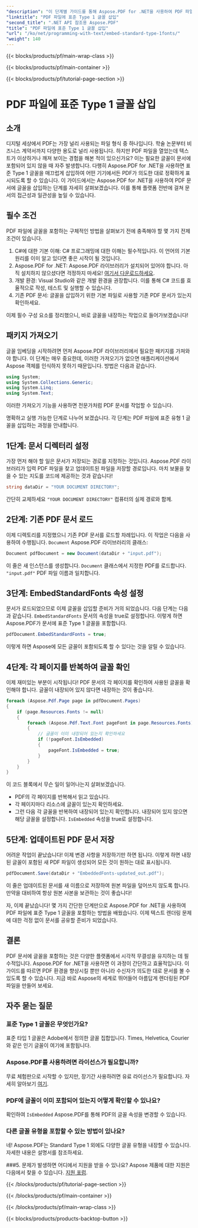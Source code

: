 ```yaml
---
"description": "이 단계별 가이드를 통해 Aspose.PDF for .NET을 사용하여 PDF 파일에 표준 Type 1 글꼴을 포함하는 방법을 알아보고 문서의 접근성을 향상하세요."
"linktitle": "PDF 파일에 표준 Type 1 글꼴 삽입"
"second_title": ".NET API 참조용 Aspose.PDF"
"title": "PDF 파일에 표준 Type 1 글꼴 삽입"
"url": "/ko/net/programming-with-text/embed-standard-type-1fonts/"
"weight": 140
---
```


{{< blocks/products/pf/main-wrap-class >}}

{{< blocks/products/pf/main-container >}}

{{< blocks/products/pf/tutorial-page-section >}}

# PDF 파일에 표준 Type 1 글꼴 삽입

## 소개

디지털 세상에서 PDF는 가장 널리 사용되는 파일 형식 중 하나입니다. 학술 논문부터 비즈니스 계약서까지 다양한 용도로 널리 사용됩니다. 하지만 PDF 파일을 열었는데 텍스트가 이상하거나 깨져 보이는 경험을 해본 적이 있으신가요? 이는 필요한 글꼴이 문서에 포함되어 있지 않을 때 자주 발생합니다. 다행히 Aspose.PDF for .NET을 사용하면 표준 Type 1 글꼴을 매끄럽게 삽입하여 어떤 기기에서든 PDF가 의도한 대로 정확하게 표시되도록 할 수 있습니다. 이 가이드에서는 Aspose.PDF for .NET을 사용하여 PDF 문서에 글꼴을 삽입하는 단계를 자세히 살펴보겠습니다. 이를 통해 플랫폼 전반에 걸쳐 문서의 접근성과 일관성을 높일 수 있습니다.

## 필수 조건

PDF 파일에 글꼴을 포함하는 구체적인 방법을 살펴보기 전에 충족해야 할 몇 가지 전제 조건이 있습니다.

1. C#에 대한 기본 이해: C# 프로그래밍에 대한 이해는 필수적입니다. 이 언어의 기본 원리를 이미 알고 있다면 좋은 시작이 될 것입니다.
2. Aspose.PDF for .NET: Aspose.PDF 라이브러리가 설치되어 있어야 합니다. 아직 설치하지 않으셨다면 걱정하지 마세요! [여기서 다운로드하세요](https://releases.aspose.com/pdf/net/). 
3. 개발 환경: Visual Studio와 같은 개발 환경을 권장합니다. 이를 통해 C# 코드를 효율적으로 작성, 테스트 및 실행할 수 있습니다.
4. 기존 PDF 문서: 글꼴을 삽입하기 위한 기본 파일로 사용할 기존 PDF 문서가 있는지 확인하세요.

이제 필수 구성 요소를 정리했으니, 바로 글꼴을 내장하는 작업으로 들어가보겠습니다!

## 패키지 가져오기

글꼴 임베딩을 시작하려면 먼저 Aspose.PDF 라이브러리에서 필요한 패키지를 가져와야 합니다. 이 단계는 매우 중요한데, 이러한 가져오기가 없으면 애플리케이션에서 Aspose 객체를 인식하지 못하기 때문입니다. 방법은 다음과 같습니다.

```csharp
using System;
using System.Collections.Generic;
using System.Linq;
using System.Text;
```

이러한 가져오기 기능을 사용하면 전문가처럼 PDF 문서를 작업할 수 있습니다.

명확하고 실행 가능한 단계로 나누어 보겠습니다. 각 단계는 PDF 파일에 표준 유형 1 글꼴을 삽입하는 과정을 안내합니다.

## 1단계: 문서 디렉터리 설정

가장 먼저 해야 할 일은 문서가 저장되는 경로를 지정하는 것입니다. Aspose.PDF 라이브러리가 입력 PDF 파일을 찾고 업데이트된 파일을 저장할 경로입니다. 마치 보물을 찾을 수 있는 지도를 코드에 제공하는 것과 같습니다!

```csharp
string dataDir = "YOUR DOCUMENT DIRECTORY";
```

간단히 교체하세요 `"YOUR DOCUMENT DIRECTORY"` 컴퓨터의 실제 경로와 함께.

## 2단계: 기존 PDF 문서 로드

이제 디렉토리를 지정했으니 기존 PDF 문서를 로드할 차례입니다. 이 작업은 다음을 사용하여 수행됩니다. `Document` Aspose.PDF 라이브러리의 클래스:

```csharp
Document pdfDocument = new Document(dataDir + "input.pdf");
```

이 줄은 새 인스턴스를 생성합니다. `Document` 클래스에서 지정한 PDF를 로드합니다. `"input.pdf"` PDF 파일 이름과 일치합니다.

## 3단계: EmbedStandardFonts 속성 설정

문서가 로드되었으므로 이제 글꼴을 삽입할 준비가 거의 되었습니다. 다음 단계는 다음과 같습니다. `EmbedStandardFonts` 문서의 속성을 true로 설정합니다. 이렇게 하면 Aspose.PDF가 문서에 표준 Type 1 글꼴을 포함합니다. 

```csharp
pdfDocument.EmbedStandardFonts = true;
```

이렇게 하면 Aspose에 모든 글꼴이 포함되도록 할 수 있다는 것을 알릴 수 있습니다.

## 4단계: 각 페이지를 반복하여 글꼴 확인

이제 재미있는 부분이 시작됩니다! PDF 문서의 각 페이지를 확인하여 사용된 글꼴을 확인해야 합니다. 글꼴이 내장되어 있지 않다면 내장하는 것이 좋습니다. 

```csharp
foreach (Aspose.Pdf.Page page in pdfDocument.Pages)
{
    if (page.Resources.Fonts != null)
    {
        foreach (Aspose.Pdf.Text.Font pageFont in page.Resources.Fonts)
        {
            // 글꼴이 이미 내장되어 있는지 확인하세요
            if (!pageFont.IsEmbedded)
            {
                pageFont.IsEmbedded = true;
            }
        }
    }
}
```

이 코드 블록에서 무슨 일이 일어나는지 살펴보겠습니다.
- PDF의 각 페이지를 반복해서 읽고 있습니다.
- 각 페이지마다 리소스에 글꼴이 있는지 확인하세요.
- 그런 다음 각 글꼴을 반복하여 내장되어 있는지 확인합니다. 내장되어 있지 않으면 해당 글꼴을 설정합니다. `IsEmbedded` 속성을 true로 설정합니다.

## 5단계: 업데이트된 PDF 문서 저장

어려운 작업이 끝났습니다! 이제 변경 사항을 저장하기만 하면 됩니다. 이렇게 하면 내장된 글꼴이 포함된 새 PDF 파일이 생성되어 모든 것이 원하는 대로 표시됩니다.

```csharp
pdfDocument.Save(dataDir + "EmbeddedFonts-updated_out.pdf");
```

이 줄은 업데이트된 문서를 새 이름으로 저장하여 원본 파일을 덮어쓰지 않도록 합니다. 만약을 대비하여 항상 원본 사본을 보관하는 것이 좋습니다!

자, 이제 끝났습니다! 몇 가지 간단한 단계만으로 Aspose.PDF for .NET을 사용하여 PDF 파일에 표준 Type 1 글꼴을 포함하는 방법을 배웠습니다. 이제 텍스트 렌더링 문제에 대한 걱정 없이 문서를 공유할 준비가 되었습니다.

## 결론

PDF 문서에 글꼴을 포함하는 것은 다양한 플랫폼에서 시각적 무결성을 유지하는 데 필수적입니다. Aspose.PDF for .NET을 사용하면 이 과정이 간단하고 효율적입니다. 이 가이드를 따르면 PDF 환경을 향상시킬 뿐만 아니라 수신자가 의도한 대로 문서를 볼 수 있도록 할 수 있습니다. 지금 바로 Aspose의 세계로 뛰어들어 아름답게 렌더링된 PDF 파일을 만들어 보세요.

## 자주 묻는 질문

### 표준 Type 1 글꼴은 무엇인가요?
표준 타입 1 글꼴은 Adobe에서 정의한 글꼴 집합입니다. Times, Helvetica, Courier와 같은 인기 글꼴이 여기에 포함됩니다.

### Aspose.PDF를 사용하려면 라이선스가 필요합니까?
무료 체험판으로 시작할 수 있지만, 장기간 사용하려면 유료 라이선스가 필요합니다. 자세히 알아보기 [여기](https://purchase.aspose.com/buy).

### PDF에 글꼴이 이미 포함되어 있는지 어떻게 확인할 수 있나요?
확인하여 `IsEmbedded` Aspose.PDF를 통해 PDF의 글꼴 속성을 변경할 수 있습니다.

### 다른 글꼴 유형을 포함할 수 있는 방법이 있나요?
네! Aspose.PDF는 Standard Type 1 외에도 다양한 글꼴 유형을 내장할 수 있습니다. 자세한 내용은 설명서를 참조하세요.

###5. 문제가 발생하면 어디에서 지원을 받을 수 있나요?
Aspose 제품에 대한 지원은 다음에서 찾을 수 있습니다. [지원 포럼](https://forum.aspose.com/c/pdf/10).

{{< /blocks/products/pf/tutorial-page-section >}}

{{< /blocks/products/pf/main-container >}}

{{< /blocks/products/pf/main-wrap-class >}}

{{< blocks/products/products-backtop-button >}}